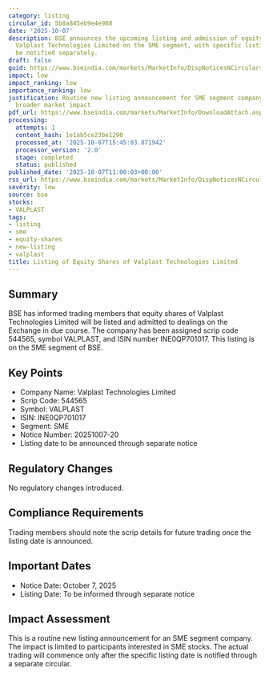 ```yaml
---
category: listing
circular_id: 5b8a845eb9e4e988
date: '2025-10-07'
description: BSE announces the upcoming listing and admission of equity shares of
  Valplast Technologies Limited on the SME segment, with specific listing date to
  be notified separately.
draft: false
guid: https://www.bseindia.com/markets/MarketInfo/DispNoticesNCirculars.aspx?Noticeid={771ACE9B-458E-4D2F-BAED-6446F6DBBE18}&noticeno=20251007-20&dt=10/07/2025&icount=20&totcount=76&flag=0
impact: low
impact_ranking: low
importance_ranking: low
justification: Routine new listing announcement for SME segment company with limited
  broader market impact
pdf_url: https://www.bseindia.com/markets/MarketInfo/DownloadAttach.aspx?id=20251007-20&attachedId=
processing:
  attempts: 1
  content_hash: 1e1ab5ce23be1290
  processed_at: '2025-10-07T15:45:03.871942'
  processor_version: '2.0'
  stage: completed
  status: published
published_date: '2025-10-07T11:00:03+00:00'
rss_url: https://www.bseindia.com/markets/MarketInfo/DispNoticesNCirculars.aspx?Noticeid={771ACE9B-458E-4D2F-BAED-6446F6DBBE18}&noticeno=20251007-20&dt=10/07/2025&icount=20&totcount=76&flag=0
severity: low
source: bse
stocks:
- VALPLAST
tags:
- listing
- sme
- equity-shares
- new-listing
- valplast
title: Listing of Equity Shares of Valplast Technologies Limited
---
```


## Summary

BSE has informed trading members that equity shares of Valplast Technologies Limited will be listed and admitted to dealings on the Exchange in due course. The company has been assigned scrip code 544565, symbol VALPLAST, and ISIN number INE0QP701017. This listing is on the SME segment of BSE.

## Key Points

- Company Name: Valplast Technologies Limited
- Scrip Code: 544565
- Symbol: VALPLAST
- ISIN: INE0QP701017
- Segment: SME
- Notice Number: 20251007-20
- Listing date to be announced through separate notice

## Regulatory Changes

No regulatory changes introduced.

## Compliance Requirements

Trading members should note the scrip details for future trading once the listing date is announced.

## Important Dates

- Notice Date: October 7, 2025
- Listing Date: To be informed through separate notice

## Impact Assessment

This is a routine new listing announcement for an SME segment company. The impact is limited to participants interested in SME stocks. The actual trading will commence only after the specific listing date is notified through a separate circular.